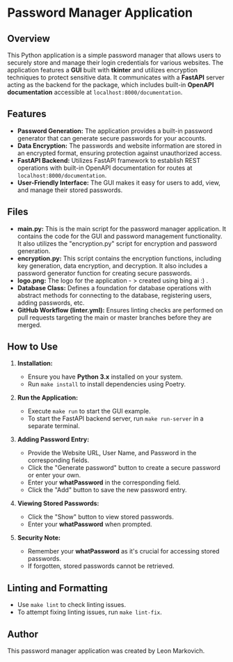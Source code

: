 # Password Manager Application

## Overview
This Python application is a simple password manager that allows users to securely store and manage their login credentials for various websites. The application features a **GUI** built with **tkinter** and utilizes encryption techniques to protect sensitive data. It communicates with a **FastAPI** server acting as the backend for the package, which includes built-in **OpenAPI documentation** accessible at `localhost:8000/documentation`.

## Features
- **Password Generation:** The application provides a built-in password generator that can generate secure passwords for your accounts.
- **Data Encryption:** The passwords and website information are stored in an encrypted format, ensuring protection against unauthorized access.
- **FastAPI Backend:** Utilizes FastAPI framework to establish REST operations with built-in OpenAPI documentation for routes at `localhost:8000/documentation`.
- **User-Friendly Interface:** The GUI makes it easy for users to add, view, and manage their stored passwords.

## Files
- **main.py:** This is the main script for the password manager application. It contains the code for the GUI and password management functionality. It also utilizes the "encryption.py" script for encryption and password generation.
- **encryption.py:** This script contains the encryption functions, including key generation, data encryption, and decryption. It also includes a password generator function for creating secure passwords.
- **logo.png:** The logo for the application - > created using bing ai :) .
- **Database Class:** Defines a foundation for database operations with abstract methods for connecting to the database, registering users, adding passwords, etc.
- **GitHub Workflow (linter.yml):** Ensures linting checks are performed on pull requests targeting the main or master branches before they are merged.

## How to Use
1. **Installation:**
   - Ensure you have **Python 3.x** installed on your system.
   - Run ```make install``` to install dependencies using Poetry.

2. **Run the Application:**
   - Execute ```make run``` to start the GUI example.
   - To start the FastAPI backend server, run ```make run-server``` in a separate terminal.

3. **Adding Password Entry:**
   - Provide the Website URL, User Name, and Password in the corresponding fields.
   - Click the "Generate password" button to create a secure password or enter your own.
   - Enter your **whatPassword** in the corresponding field.
   - Click the "Add" button to save the new password entry.

4. **Viewing Stored Passwords:**
   - Click the "Show" button to view stored passwords.
   - Enter your **whatPassword** when prompted.

5. **Security Note:**
   - Remember your **whatPassword** as it's crucial for accessing stored passwords.
   - If forgotten, stored passwords cannot be retrieved.

## Linting and Formatting
- Use ```make lint``` to check linting issues.
- To attempt fixing linting issues, run ```make lint-fix```.

## Author
This password manager application was created by Leon Markovich.
